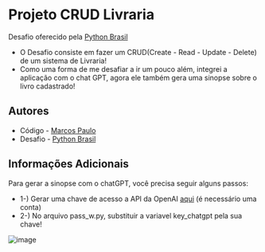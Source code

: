 # Projeto CRUD Livraria 

Desafio oferecido pela [Python Brasil](https://www.instagram.com/python_brasil/)
- O Desafio consiste em fazer um CRUD(Create - Read - Update - Delete) de um sistema de Livraria!
- Como uma forma de me desafiar a ir um pouco além, integrei a aplicação com o chat GPT, agora ele também gera uma sinopse sobre o livro cadastrado! 



## Autores

- Código - [Marcos Paulo](https://github.com/MarcosP-Costa)
- Desafio - [Python Brasil](https://www.instagram.com/python_brasil/)




## Informações Adicionais

Para gerar a sinopse com o chatGPT, você precisa seguir alguns passos:
- 1-) Gerar uma chave de acesso a API da OpenAI [aqui](https://platform.openai.com/api-keys) (é necessário uma conta)
- 2-) No arquivo pass_w.py, substituir a variavel key_chatgpt pela sua chave!

![image](https://github.com/MarcosP-Costa/CRUD_Biblioteca/assets/44422455/ec03a1b7-3d31-487c-ae4c-66f45879088e)
